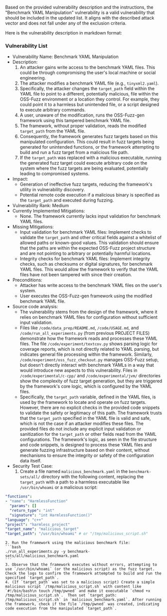 Based on the provided vulnerability description and the instructions, the "Benchmark YAML Manipulation" vulnerability is a valid vulnerability that should be included in the updated list. It aligns with the described attack vector and does not fall under any of the exclusion criteria.

Here is the vulnerability description in markdown format:

### Vulnerability List

- Vulnerability Name: Benchmark YAML Manipulation
- Description:
    1. An attacker gains write access to the benchmark YAML files. This could be through compromising the user's local machine or social engineering.
    2. The attacker modifies a benchmark YAML file (e.g., `tinyxml2.yaml`).
    3. Specifically, the attacker changes the `target_path` field within the YAML file to point to a different, potentially malicious, file within the OSS-Fuzz environment or a location they control. For example, they could point it to a harmless but unintended file, or a script designed to execute arbitrary commands.
    4. A user, unaware of the modification, runs the OSS-Fuzz-gen framework using this tampered benchmark YAML file.
    5. The framework, without proper validation, reads the modified `target_path` from the YAML file.
    6. Consequently, the framework generates fuzz targets based on this manipulated configuration. This could result in fuzz targets being generated for unintended functions, or the framework attempting to build and run a fuzz target from a malicious file path.
    7. If the `target_path` was replaced with a malicious executable, running the generated fuzz target could execute arbitrary code on the system where the fuzz targets are being evaluated, potentially leading to compromised systems.
- Impact:
    - Generation of ineffective fuzz targets, reducing the framework's utility in vulnerability discovery.
    - Potential remote code execution if a malicious binary is specified as the `target_path` and executed during fuzzing.
- Vulnerability Rank: Medium
- Currently Implemented Mitigations:
    - None. The framework currently lacks input validation for benchmark YAML files.
- Missing Mitigations:
    - Input validation for benchmark YAML files: Implement checks to validate the `target_path` and other critical fields against a whitelist of allowed paths or known-good values. This validation should ensure that the paths are within the expected OSS-Fuzz project structure and are not pointing to arbitrary or potentially harmful locations.
    - Integrity checks for benchmark YAML files: Implement integrity checks, such as checksums or digital signatures, for benchmark YAML files. This would allow the framework to verify that the YAML files have not been tampered with since their creation.
- Preconditions:
    - Attacker has write access to the benchmark YAML files on the user's system.
    - User executes the OSS-Fuzz-gen framework using the modified benchmark YAML file.
- Source code analysis:
    - The vulnerability stems from the design of the framework, where it relies on benchmark YAML files for configuration without sufficient input validation.
    - Files like `/code/data_prep/README.md`, `/code/USAGE.md`, and `/code/run_all_experiments.py` (from previous PROJECT FILES) demonstrate how the framework reads and processes these YAML files. The file `/code/experiment/textcov.py` shows parsing logic for coverage reports, which is not directly related to YAML parsing, but indicates general file processing within the framework. Similarly, `/code/experiment/oss_fuzz_checkout.py` manages OSS-Fuzz setup, but doesn't directly interact with benchmark YAMLs in a way that would introduce new aspects to this vulnerability. Files in `/code/experimental/c-cpp/` and `/code/experimental/jvm/` directories show the complexity of fuzz target generation, but they are triggered by the framework's core logic, which is configured by the YAML files.
    - Specifically, the `target_path` variable, defined in the YAML files, is used by the framework to locate and operate on fuzz targets. However, there are no explicit checks in the provided code snippets to validate the safety or legitimacy of this path. The framework trusts that the `target_path` specified in the YAML file is valid and safe, which is not the case if an attacker modifies these files. The provided files do not include any explicit input validation or sanitization for the `target_path` or other fields read from the YAML configurations. The framework's logic, as seen in the file structure and code snippets, is designed to process these YAML files and generate fuzzing infrastructure based on their content, without mechanisms to ensure the integrity or safety of the configuration data itself.
- Security Test Case:
    1. Create a file named `malicious_benchmark.yaml` in the `benchmark-sets/all/` directory with the following content, replacing the `target_path` with a path to a harmless executable like `/usr/bin/whoami` or a malicious script:

```yaml
"functions":
- "name": "HarmlessFunction"
  "params": []
  "return_type": "int"
  "signature": "int HarmlessFunction()"
"language": "c++"
"project": "harmless_project"
"target_name": "malicious_target"
"target_path": "/usr/bin/whoami" # or "/tmp/malicious_script.sh"
```

    2. Run the framework using the malicious benchmark file:
    ```bash
    ./run_all_experiments.py -y benchmark-sets/all/malicious_benchmark.yaml
    ```
    3. Observe that the framework executes without errors, attempting to use `/usr/bin/whoami` (or the malicious script) as the fuzz target. Check the logs to confirm the framework attempted to build and run the specified `target_path`.
    4. (If `target_path` was set to a malicious script) Create a simple malicious script `/tmp/malicious_script.sh` with content like `#!/bin/bash\n touch /tmp/pwned` and make it executable `chmod +x /tmp/malicious_script.sh`.  Then set `target_path: /tmp/malicious_script.sh` in `malicious_benchmark.yaml`. After running the framework, check if the file `/tmp/pwned` was created, indicating code execution from the manipulated `target_path`.
